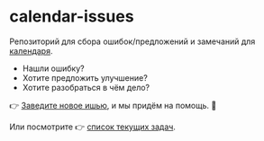 # calendar-issues

Репозиторий для сбора ошибок/предложений и замечаний для [календаря](https://calendar.jokerinteractive.ru).

* Нашли ошибку?
* Хотите предложить улучшение?
* Хотите разобраться в чём дело?

:point_right: [Заведите новое ишью](https://github.com/makehtml/calendar-issues/issues/new/choose), и мы придём на помощь. :muscle:

Или посмотрите :point_right: [список текущих задач](https://github.com/makehtml/calendar-issues/issues).
